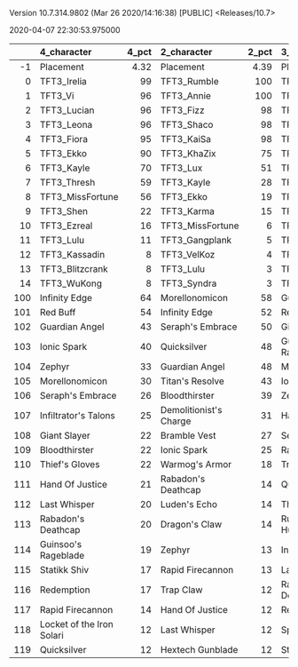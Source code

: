 Version 10.7.314.9802 (Mar 26 2020/14:16:38) [PUBLIC] <Releases/10.7>

2020-04-07 22:30:53.975000

|     | 4_character               |   4_pct | 2_character            |   2_pct | 3_character         |   3_pct | 1_character         |   1_pct |
|----:|:--------------------------|--------:|:-----------------------|--------:|:--------------------|--------:|:--------------------|--------:|
|  -1 | Placement                 |    4.32 | Placement              |    4.39 | Placement           |    4.44 | Placement           |    4.57 |
|   0 | TFT3_Irelia               |   99    | TFT3_Rumble            |  100    | TFT3_Blitzcrank     |   90    | TFT3_Karma          |   92    |
|   1 | TFT3_Vi                   |   96    | TFT3_Annie             |  100    | TFT3_MissFortune    |   85    | TFT3_Ashe           |   76    |
|   2 | TFT3_Lucian               |   96    | TFT3_Fizz              |   98    | TFT3_Vi             |   82    | TFT3_Jhin           |   75    |
|   3 | TFT3_Leona                |   96    | TFT3_Shaco             |   98    | TFT3_ChoGath        |   79    | TFT3_Mordekaiser    |   71    |
|   4 | TFT3_Fiora                |   95    | TFT3_KaiSa             |   98    | TFT3_Ezreal         |   76    | TFT3_Lulu           |   61    |
|   5 | TFT3_Ekko                 |   90    | TFT3_KhaZix            |   75    | TFT3_Malphite       |   75    | TFT3_JarvanIV       |   54    |
|   6 | TFT3_Kayle                |   70    | TFT3_Lux               |   51    | TFT3_Jinx           |   63    | TFT3_Jayce          |   42    |
|   7 | TFT3_Thresh               |   59    | TFT3_Kayle             |   28    | TFT3_Kayle          |   46    | TFT3_WuKong         |   42    |
|   8 | TFT3_MissFortune          |   56    | TFT3_Ekko              |   19    | TFT3_Lucian         |   38    | TFT3_Lux            |   33    |
|   9 | TFT3_Shen                 |   22    | TFT3_Karma             |   15    | TFT3_Shen           |   35    | TFT3_Shaco          |   32    |
|  10 | TFT3_Ezreal               |   16    | TFT3_MissFortune       |    6    | TFT3_Graves         |   32    | TFT3_Rakan          |   28    |
|  11 | TFT3_Lulu                 |   11    | TFT3_Gangplank         |    5    | TFT3_Irelia         |   30    | TFT3_XinZhao        |   28    |
|  12 | TFT3_Kassadin             |    8    | TFT3_VelKoz            |    4    | TFT3_Thresh         |   22    | TFT3_Poppy          |   25    |
|  13 | TFT3_Blitzcrank           |    8    | TFT3_Lulu              |    3    | TFT3_WuKong         |   20    | TFT3_Sona           |   25    |
|  14 | TFT3_WuKong               |    8    | TFT3_Syndra            |    3    | TFT3_Lulu           |   14    | TFT3_Neeko          |   25    |
| 100 | Infinity Edge             |   64    | Morellonomicon         |   58    | Guardian Angel      |   52    | Guardian Angel      |   55    |
| 101 | Red Buff                  |   54    | Infinity Edge          |   52    | Red Buff            |   52    | Infinity Edge       |   53    |
| 102 | Guardian Angel            |   43    | Seraph's Embrace       |   50    | Giant Slayer        |   51    | Morellonomicon      |   48    |
| 103 | Ionic Spark               |   40    | Quicksilver            |   48    | Guinsoo's Rageblade |   39    | Runaan's Hurricane  |   36    |
| 104 | Zephyr                    |   33    | Guardian Angel         |   48    | Morellonomicon      |   32    | Spear of Shojin     |   34    |
| 105 | Morellonomicon            |   30    | Titan's Resolve        |   43    | Ionic Spark         |   31    | Last Whisper        |   33    |
| 106 | Seraph's Embrace          |   26    | Bloodthirster          |   39    | Zephyr              |   30    | Bramble Vest        |   31    |
| 107 | Infiltrator's Talons      |   25    | Demolitionist's Charge |   31    | Hand Of Justice     |   29    | Ionic Spark         |   28    |
| 108 | Giant Slayer              |   22    | Bramble Vest           |   27    | Seraph's Embrace    |   28    | Dragon's Claw       |   26    |
| 109 | Bloodthirster             |   22    | Ionic Spark            |   25    | Rapid Firecannon    |   27    | Titan's Resolve     |   25    |
| 110 | Thief's Gloves            |   22    | Warmog's Armor         |   18    | Trap Claw           |   24    | Seraph's Embrace    |   24    |
| 111 | Hand Of Justice           |   21    | Rabadon's Deathcap     |   14    | Quicksilver         |   24    | Bloodthirster       |   20    |
| 112 | Last Whisper              |   20    | Luden's Echo           |   14    | Thief's Gloves      |   23    | Quicksilver         |   19    |
| 113 | Rabadon's Deathcap        |   20    | Dragon's Claw          |   14    | Runaan's Hurricane  |   21    | Zephyr              |   18    |
| 114 | Guinsoo's Rageblade       |   19    | Zephyr                 |   13    | Infinity Edge       |   20    | Guinsoo's Rageblade |   17    |
| 115 | Statikk Shiv              |   17    | Rapid Firecannon       |   13    | Last Whisper        |   16    | Warmog's Armor      |   17    |
| 116 | Redemption                |   17    | Trap Claw              |   12    | Rabadon's Deathcap  |   15    | Trap Claw           |   17    |
| 117 | Rapid Firecannon          |   14    | Hand Of Justice        |   12    | Redemption          |   15    | Thief's Gloves      |   15    |
| 118 | Locket of the Iron Solari |   12    | Last Whisper           |   12    | Spear of Shojin     |   14    | Redemption          |   15    |
| 119 | Quicksilver               |   12    | Hextech Gunblade       |   12    | Statikk Shiv        |   14    | Hand Of Justice     |   13    |
